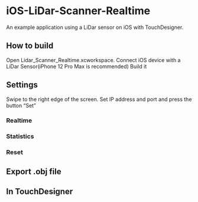 # iOS-LiDar-Scanner-Realtime

An example application using a LiDar sensor on iOS with TouchDesigner. 

## How to build

Open Lidar_Scanner_Realtime.xcworkspace.
Connect iOS device with a LiDar Sensor(iPhone 12 Pro Max is recommended)
Build it

## Settings
Swipe to the right edge of the screen.
Set IP address and port and press the button “Set”

### Realtime

### Statistics

### Reset

## Export .obj file

## In TouchDesigner

